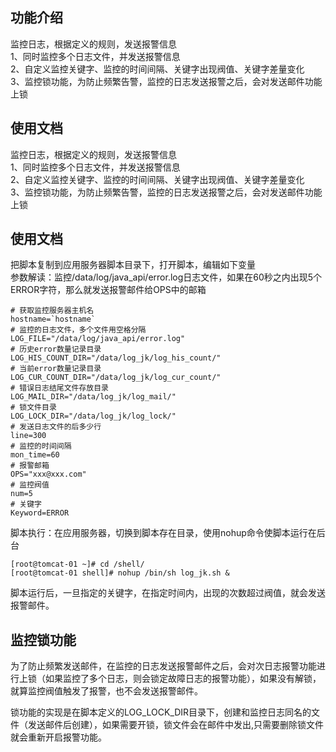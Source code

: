 ## 功能介绍 ##
监控日志，根据定义的规则，发送报警信息<br />
1、同时监控多个日志文件，并发送报警信息<br />
2、自定义监控关键字、监控的时间间隔、关键字出现阀值、关键字差量变化<br />
3、监控锁功能，为防止频繁告警，监控的日志发送报警之后，会对发送邮件功能上锁<br />

## 使用文档 ##
监控日志，根据定义的规则，发送报警信息<br />
1、同时监控多个日志文件，并发送报警信息<br />
2、自定义监控关键字、监控的时间间隔、关键字出现阀值、关键字差量变化<br />
3、监控锁功能，为防止频繁告警，监控的日志发送报警之后，会对发送邮件功能上锁<br />

## 使用文档 ##

把脚本复制到应用服务器脚本目录下，打开脚本，编辑如下变量<br />
参数解读：监控/data/log/java_api/error.log日志文件，如果在60秒之内出现5个ERROR字符，那么就发送报警邮件给OPS中的邮箱
<pre><code># 获取监控服务器主机名
hostname=`hostname`
# 监控的日志文件，多个文件用空格分隔
LOG_FILE="/data/log/java_api/error.log"
# 历史error数量记录目录
LOG_HIS_COUNT_DIR="/data/log_jk/log_his_count/"
# 当前error数量记录目录
LOG_CUR_COUNT_DIR="/data/log_jk/log_cur_count/"
# 错误日志结尾文件存放目录
LOG_MAIL_DIR="/data/log_jk/log_mail/"
# 锁文件目录
LOG_LOCK_DIR="/data/log_jk/log_lock/"
# 发送日志文件的后多少行
line=300
# 监控的时间间隔
mon_time=60
# 报警邮箱
OPS="xxx@xxx.com"
# 监控阀值
num=5
# 关键字
Keyword=ERROR</code></pre>

脚本执行：在应用服务器，切换到脚本存在目录，使用nohup命令使脚本运行在后台
<pre><code>[root@tomcat-01 ~]# cd /shell/
[root@tomcat-01 shell]# nohup /bin/sh log_jk.sh &</code></pre>

脚本运行后，一旦指定的关键字，在指定时间内，出现的次数超过阀值，就会发送报警邮件。

## 监控锁功能 ##
为了防止频繁发送邮件，在监控的日志发送报警邮件之后，会对次日志报警功能进行上锁（如果监控了多个日志，则会锁定故障日志的报警功能），如果没有解锁，就算监控阀值触发了报警，也不会发送报警邮件。

锁功能的实现是在脚本定义的LOG\_LOCK\_DIR目录下，创建和监控日志同名的文件（发送邮件后创建），如果需要开锁，锁文件会在邮件中发出,只需要删除锁文件就会重新开启报警功能。

